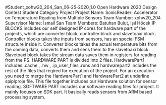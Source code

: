 #Student_xohw20_204_San_06-25-2020_1.0
Open Hardware 2020 Design Contest Student Category Project 
Project Name: SonicReader: Accelerator on Temperature Reading from Multiple Sensors
Team Number: xohw20_204 
Supervisor Name: İsmail San
Team Members: Batuhan Bulut, Işıl Höcek
IP BLOCKS includes our self designed IP cores for hardware part of the projects, which are converter block, controller block and slavetoaxi block. Controller blocks takes the inputs from sensors, has an special FSM structure inside it. Converter blocks takes the actual temperature bits from the coming data, converts them and sens them to the slavetoaxi block. Slavetoaxi block takes the stream data saves them in registers for reading from the PS.
HARDWARE PART is divided into 2 files. HardwarePart1 includes .cache , .hw , .ip_user_files,.runs and hardwarepart2 includes the rest of the files that reqired for execution of the project. For an execution you need to merge the HardwarePart1 and HardwarePart2 at underline spiplproje file. This file together includes our Hardware solution for sensor reading.
SOFTWARE PART includes our software reading files for project. It mainly focuses on SDK part. It basically reads sensors from ARM based processing system.
